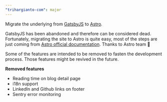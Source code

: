 ```yaml
---
"trihargianto-com": major
---
```


Migrate the underlying from [GatsbyJS](https://www.gatsbyjs.com/) to [Astro](https://astro.build/).

GatsbyJS has been abandoned and therefore can be considered dead. Fortunately, migrating the site to Astro is quite easy, most of the steps are just coming from [Astro official documentation](https://docs.astro.build/en/guides/migrate-to-astro/from-gatsby/). Thanks to Astro team 👏

Some of the features are intended to be removed to fasten the development process. Those features might be revived in the future.

**Removed features**

- Reading time on blog detail page
- i18n support
- LinkedIn and Github links on footer
- Sentry error monitoring
